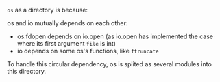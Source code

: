 
`os` as a directory is because:

os and io mutually depends on each other:

- os.fdopen depends on io.open (as io.open has implemented the case where its first argument `file` is int)
- io depends on some os's functions, like `ftruncate`

To handle this circular dependency, os is splited as several modules into this directory.
